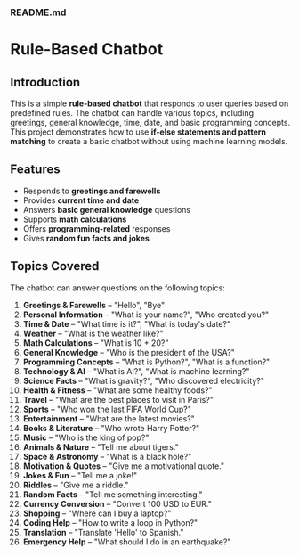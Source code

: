
### README.md  

# **Rule-Based Chatbot**  

## **Introduction**  
This is a simple **rule-based chatbot** that responds to user queries based on predefined rules. The chatbot can handle various topics, including greetings, general knowledge, time, date, and basic programming concepts. This project demonstrates how to use **if-else statements and pattern matching** to create a basic chatbot without using machine learning models.  

## **Features**  
- Responds to **greetings and farewells**  
- Provides **current time and date**  
- Answers **basic general knowledge** questions  
- Supports **math calculations**  
- Offers **programming-related** responses  
- Gives **random fun facts and jokes**  

## **Topics Covered**  
The chatbot can answer questions on the following topics:  
1. **Greetings & Farewells** – "Hello", "Bye"  
2. **Personal Information** – "What is your name?", "Who created you?"  
3. **Time & Date** – "What time is it?", "What is today's date?"  
4. **Weather** – "What is the weather like?"  
5. **Math Calculations** – "What is 10 + 20?"  
6. **General Knowledge** – "Who is the president of the USA?"  
7. **Programming Concepts** – "What is Python?", "What is a function?"  
8. **Technology & AI** – "What is AI?", "What is machine learning?"  
9. **Science Facts** – "What is gravity?", "Who discovered electricity?"  
10. **Health & Fitness** – "What are some healthy foods?"  
11. **Travel** – "What are the best places to visit in Paris?"  
12. **Sports** – "Who won the last FIFA World Cup?"  
13. **Entertainment** – "What are the latest movies?"  
14. **Books & Literature** – "Who wrote Harry Potter?"  
15. **Music** – "Who is the king of pop?"  
16. **Animals & Nature** – "Tell me about tigers."  
17. **Space & Astronomy** – "What is a black hole?"  
18. **Motivation & Quotes** – "Give me a motivational quote."  
19. **Jokes & Fun** – "Tell me a joke!"  
20. **Riddles** – "Give me a riddle."  
21. **Random Facts** – "Tell me something interesting."  
22. **Currency Conversion** – "Convert 100 USD to EUR."  
23. **Shopping** – "Where can I buy a laptop?"  
24. **Coding Help** – "How to write a loop in Python?"  
25. **Translation** – "Translate 'Hello' to Spanish."  
26. **Emergency Help** – "What should I do in an earthquake?"  

